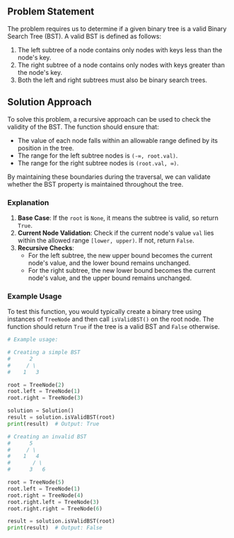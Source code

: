 ## Problem Statement

The problem requires us to determine if a given binary tree is a valid Binary Search Tree (BST). A valid BST is defined as follows:
1. The left subtree of a node contains only nodes with keys less than the node's key.
2. The right subtree of a node contains only nodes with keys greater than the node's key.
3. Both the left and right subtrees must also be binary search trees.

## Solution Approach

To solve this problem, a recursive approach can be used to check the validity of the BST. The function should ensure that:
- The value of each node falls within an allowable range defined by its position in the tree.
- The range for the left subtree nodes is `(-∞, root.val)`.
- The range for the right subtree nodes is `(root.val, ∞)`.

By maintaining these boundaries during the traversal, we can validate whether the BST property is maintained throughout the tree.


### Explanation

1. **Base Case**: If the `root` is `None`, it means the subtree is valid, so return `True`.
2. **Current Node Validation**: Check if the current node's value `val` lies within the allowed range `[lower, upper)`. If not, return `False`.
3. **Recursive Checks**:
   - For the left subtree, the new upper bound becomes the current node's value, and the lower bound remains unchanged.
   - For the right subtree, the new lower bound becomes the current node's value, and the upper bound remains unchanged.

### Example Usage

To test this function, you would typically create a binary tree using instances of `TreeNode` and then call `isValidBST()` on the root node. The function should return `True` if the tree is a valid BST and `False` otherwise.

```python
# Example usage:

# Creating a simple BST
#      2
#     / \
#    1   3

root = TreeNode(2)
root.left = TreeNode(1)
root.right = TreeNode(3)

solution = Solution()
result = solution.isValidBST(root)
print(result)  # Output: True

# Creating an invalid BST
#      5
#     / \
#    1   4
#       / \
#      3   6

root = TreeNode(5)
root.left = TreeNode(1)
root.right = TreeNode(4)
root.right.left = TreeNode(3)
root.right.right = TreeNode(6)

result = solution.isValidBST(root)
print(result)  # Output: False
```
